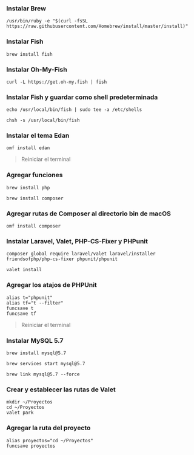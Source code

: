### Instalar Brew

```
/usr/bin/ruby -e "$(curl -fsSL https://raw.githubusercontent.com/Homebrew/install/master/install)"
```
### Instalar Fish
```
brew install fish
```
### Instalar Oh-My-Fish
```
curl -L https://get.oh-my.fish | fish
```
### Instalar Fish y guardar como shell predeterminada
```
echo /usr/local/bin/fish | sudo tee -a /etc/shells

chsh -s /usr/local/bin/fish
````
### Instalar el tema Edan
```
omf install edan
```

> Reiniciar el terminal

### Agregar funciones
```
brew install php

brew install composer
```
### Agregar rutas de Composer al directorio bin de macOS
````
omf install composer
````
### Instalar Laravel, Valet, PHP-CS-Fixer y PHPunit
```
composer global require laravel/valet laravel/installer friendsofphp/php-cs-fixer phpunit/phpunit

valet install
```
### Agregar los atajos de PHPUnit
```
alias t="phpunit"
alias tf="t --filter"
funcsave t
funcsave tf
```
> Reiniciar el terminal

### Instalar MySQL 5.7
```
brew install mysql@5.7

brew services start mysql@5.7

brew link mysql@5.7 --force
```

### Crear y establecer las rutas de Valet
```
mkdir ~/Proyectos
cd ~/Proyectos
valet park
```

### Agregar la ruta del proyecto
```
alias proyectos="cd ~/Proyectos"
funcsave proyectos
```